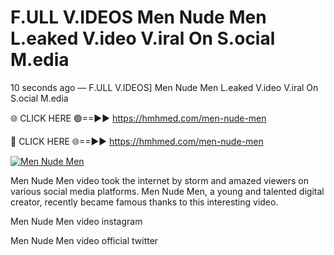 # F.ULL V.IDEOS Men Nude Men L.eaked V.ideo V.iral On S.ocial M.edia

10 seconds ago — F.ULL V.IDEOS] Men Nude Men L.eaked V.ideo V.iral On S.ocial M.edia

🌐 CLICK HERE 🟢==►► https://hmhmed.com/men-nude-men

🔴 CLICK HERE 🌐==►► https://hmhmed.com/men-nude-men

[![Men Nude Men](https://i.imgur.com/dJHk4Zq.gif)](https://hmhmed.com/men-nude-men)

Men Nude Men video took the internet by storm and amazed viewers on various social media platforms. Men Nude Men, a young and talented digital creator, recently became famous thanks to this interesting video.

Men Nude Men video instagram

Men Nude Men video official twitter